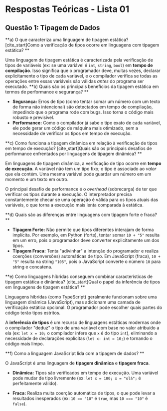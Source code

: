 # Respostas Teóricas - Lista 01

## Questão 1: Tipagem de Dados

**a) O que caracteriza uma linguagem de tipagem estática? [cite_start]Como a verificação de tipos ocorre em linguagens com tipagem estática? **

Uma linguagem de tipagem estática é caracterizada pela verificação de tipos de variáveis (ex: se uma variável é `int`, `string`, `bool`) em **tempo de compilação**. Isso significa que o programador deve, muitas vezes, declarar explicitamente o tipo de cada variável, e o compilador verifica se todas as operações entre essas variáveis são válidas *antes* do programa ser executado.
**b) Quais são os principais benefícios da tipagem estática em termos de performance e segurança? **

* **Segurança:** Erros de tipo (como tentar somar um número com um texto de forma não intencional) são detectados em tempo de compilação, impedindo que o programa rode com bugs. Isso torna o código mais robusto e previsível.
* **Performance:** Como o compilador já sabe o tipo exato de cada variável, ele pode gerar um código de máquina mais otimizado, sem a necessidade de verificar os tipos em tempo de execução.

**c) Como funciona a tipagem dinâmica em relação à verificação de tipos em tempo de execução? [cite_start]Quais são os principais desafios de performance enfrentados por linguagens de tipagem dinâmica? **

Em linguagens de tipagem dinâmica, a verificação de tipo ocorre em **tempo de execução**. A variável não tem um tipo fixo; o tipo é associado ao *valor* que ela contém. Uma mesma variável pode guardar um número em um momento e um texto em outro.

O principal desafio de performance é o *overhead* (sobrecarga) de ter que verificar os tipos durante a execução. O interpretador precisa constantemente checar se uma operação é válida para os tipos atuais das variáveis, o que torna a execução mais lenta comparada à estática.

**d) Quais são as diferenças entre linguagens com tipagem forte e fraca? **

* **Tipagem Forte:** Não permite que tipos diferentes interajam de forma implícita. Por exemplo, em Python (forte), tentar somar `10 + "5"` resulta em um erro, pois o programador deve converter explicitamente um dos tipos.
* **Tipagem Fraca:** Tenta "adivinhar" a intenção do programador e realiza coerções (conversões) automáticas de tipo. Em JavaScript (fraca), `10 + "5"` resulta na string `"105"`, pois o JavaScript converte o número `10` para string e concatena.

**e) Como linguagens híbridas conseguem combinar características de tipagem estática e dinâmica? [cite_start]Qual o papel da inferência de tipos em linguagens de tipagem estática? **

Linguagens híbridas (como TypeScript) geralmente funcionam sobre uma linguagem dinâmica (JavaScript), mas adicionam uma camada de verificação estática opcional. O programador pode escolher quais partes do código terão tipos estritos.

A **inferência de tipos** é um recurso de linguagens estáticas modernas onde o compilador "deduz" o tipo de uma variável com base no valor atribuído a ela (ex: `let x = 10;` o compilador infere que `x` é do tipo `int`), eliminando a necessidade de declarações explícitas (`let x: int = 10;`) e tornando o código mais limpo.

**f) Como a linguagem JavaScript lida com a tipagem de dados? **

O JavaScript é uma linguagem de **tipagem dinâmica** e **tipagem fraca**.
* **Dinâmica:** Tipos são verificados em tempo de execução. Uma variável pode mudar de tipo livremente (ex: `let x = 100; x = "olá";` é perfeitamente válido).

* **Fraca:** Realiza muita coerção automática de tipos, o que pode levar a resultados inesperados (ex: `10 == "10"` é `true`, mas `10 === "10"` é `false`).
